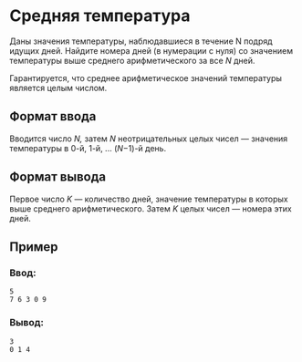# Средняя температура

Даны значения температуры, наблюдавшиеся в течение N подряд идущих дней. Найдите номера дней (в нумерации с нуля) со значением температуры выше среднего арифметического за все _N_ дней.

Гарантируется, что среднее арифметическое значений температуры является целым числом.
## Формат ввода
Вводится число _N,_ затем _N_ неотрицательных целых чисел — значения температуры в 0-й, 1-й, ... (_N_−1)-й день.
## Формат вывода
Первое число _K_ — количество дней, значение температуры в которых выше среднего арифметического. Затем _K_ целых чисел — номера этих дней.
## Пример
### Ввод:
```
5
7 6 3 0 9
```

### Вывод:
```
3
0 1 4
```